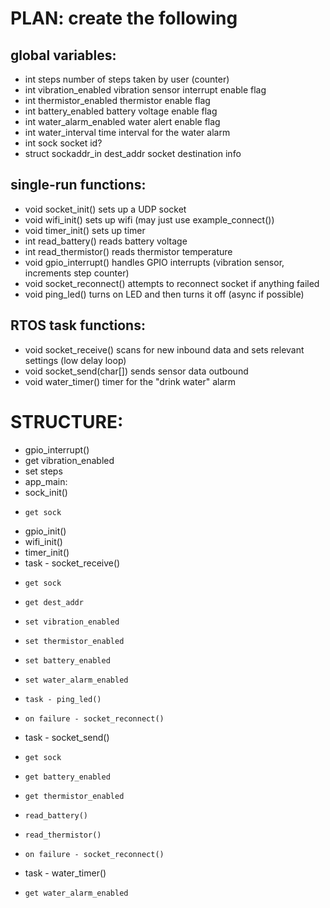 # PLAN: create the following

## global variables:
* int steps                     number of steps taken by user (counter)
* int vibration_enabled         vibration sensor interrupt enable flag
* int thermistor_enabled        thermistor enable flag
* int battery_enabled           battery voltage enable flag
* int water_alarm_enabled       water alert enable flag
* int water_interval            time interval for the water alarm
* int sock                      socket id?
* struct sockaddr_in dest_addr  socket destination info

## single-run functions:
* void socket_init()            sets up a UDP socket
* void wifi_init()              sets up wifi (may just use example_connect())
* void timer_init()             sets up timer
* int read_battery()            reads battery voltage
* int read_thermistor()         reads thermistor temperature
* void gpio_interrupt()         handles GPIO interrupts (vibration sensor, increments step counter)
* void socket_reconnect()       attempts to reconnect socket if anything failed
* void ping_led()               turns on LED and then turns it off (async if possible)

## RTOS task functions:
* void socket_receive()         scans for new inbound data and sets relevant settings (low delay loop)
* void socket_send(char[])       sends sensor data outbound
* void water_timer()            timer for the "drink water" alarm

# STRUCTURE:

* gpio_interrupt()
*   get vibration_enabled
*   set steps
* app_main:
*   sock_init()
*     get sock
*   gpio_init()
*   wifi_init()
*   timer_init()
*   task - socket_receive()
*     get sock
*     get dest_addr
*     set vibration_enabled
*     set thermistor_enabled
*     set battery_enabled
*     set water_alarm_enabled
*     task - ping_led()
*     on failure - socket_reconnect()
*   task - socket_send()
*     get sock
*     get battery_enabled
*     get thermistor_enabled
*     read_battery()
*     read_thermistor()
*     on failure - socket_reconnect()
*   task - water_timer()
*     get water_alarm_enabled
